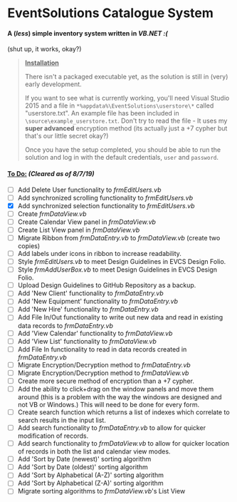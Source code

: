 # EventSolutions Catalogue System

#### A (*less*) simple inventory system written in *VB.NET :(*

(shut up, it works, okay?)

> **<u>Installation</u>**
>
> There isn't a packaged executable yet, as the solution is still in (very) early development.
>
> If you want to see what is currently working, you'll need Visual Studio 2015 and a file in `*%appdata%\EventSolutions\userstore\*` called "userstore.txt". An example file has been included in `\source\example_userstore.txt`. Don't try to read the file - It uses my **super advanced** encryption method (its actually just a +7 cypher but that's our little secret okay?)
>
> Once you have the setup completed, you should be able to run the solution and log in with the default credentials, `user` and `password`.

#### <u>To Do:</u> *(Cleared as of 8/7/19)*

- [ ] Add Delete User functionality to *frmEditUsers.vb*
- [ ] Add synchronized scrolling functionality to *frmEditUsers.vb*
- [x] Add synchronized selection functionality to *frmEditUsers.vb*
- [ ] Create *frmDataView.vb*
- [ ] Create Calendar View panel in *frmDataView.vb*
- [ ] Create List View panel in *frmDataView.vb*
- [ ] Migrate Ribbon from *frmDataEntry.vb* to *frmDataView.vb* (create two copies)
- [ ] Add labels under icons in ribbon to increase readability.
- [ ] Style *frmEditUsers.vb* to meet Design Guidelines in EVCS Design Folio.
- [ ] Style *frmAddUserBox.vb* to meet Design Guidelines in EVCS Design Folio.
- [ ] Upload Design Guidelines to GitHub Repository as a backup.
- [ ] Add 'New Client' functionality to *frmDataEntry.vb*
- [ ] Add 'New Equipment' functionality to *frmDataEntry.vb*
- [ ] Add 'New Hire' functionality to *frmDataEntry.vb*
- [ ] Add File In/Out functionality to write out new data and read in existing data records to *frmDataEntry.vb*
- [ ] Add 'View Calendar' functionality to *frmDataView.vb*
- [ ] Add 'View List' functionality to *frmDataView.vb*
- [ ] Add File In functionality to read in data records created in *frmDataEntry.vb*
- [ ] Migrate Encryption/Decryption method to *frmDataEntry.vb*
- [ ] Migrate Encryption/Decryption method to *frmDataView.vb*
- [ ] Create more secure method of encryption than a +7 cypher.
- [ ] Add the ability to click+drag on the window panels and move them around (this is a problem with the way the windows are designed and not VB or Windows.) This will need to be done for every form.
- [ ] Create search function which returns a list of indexes which correlate to search results in the input list.
- [ ] Add search functionality to *frmDataEntry.vb* to allow for quicker modification of records.
- [ ] Add search functionality to *frmDataView.vb* to allow for quicker location of records in both the list and calendar view modes.
- [ ] Add 'Sort by Date (newest)' sorting algorithm
- [ ] Add 'Sort by Date (oldest)' sorting algorithm
- [ ] Add 'Sort by Alphabetical (A-Z)' sorting algorithm
- [ ] Add 'Sort by Alphabetical (Z-A)' sorting algorithm
- [ ] Migrate sorting algorithms to *frmDataView.vb*'s List View